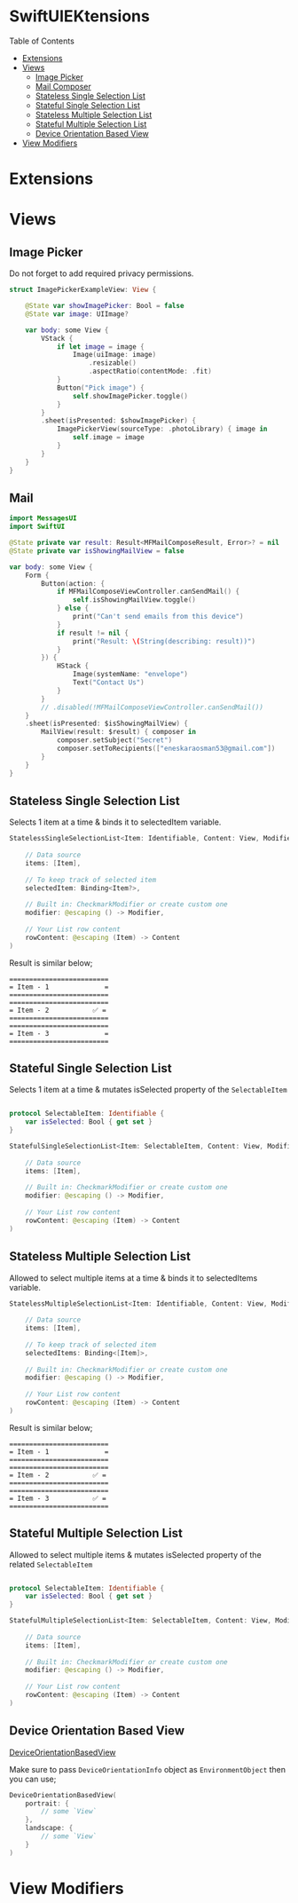# SwiftUIEKtensions

Table of Contents

* [Extensions](#extensions)
* [Views](#views)
    - [Image Picker](#image-picker)
    - [Mail Composer](#mail)
    - [Stateless Single Selection List](#stateless-single-selection-list)
    - [Stateful Single Selection List](#stateful-single-selection-list)
    - [Stateless Multiple Selection List](#stateless-multiple-selection-list)
    - [Stateful Multiple Selection List](#stateful-multiple-selection-list)
    - [Device Orientation Based View](#device-orientation-based-view)
* [View Modifiers](#view-modifiers)

# Extensions

# Views

## Image Picker

Do not forget to add required privacy permissions.

```swift
struct ImagePickerExampleView: View {

    @State var showImagePicker: Bool = false
    @State var image: UIImage?

    var body: some View {
        VStack {
            if let image = image {
                Image(uiImage: image)
                    .resizable()
                    .aspectRatio(contentMode: .fit)
            }
            Button("Pick image") {
                self.showImagePicker.toggle()
            }
        }
        .sheet(isPresented: $showImagePicker) {
            ImagePickerView(sourceType: .photoLibrary) { image in
                self.image = image
            }
        }
    }
}
```

## Mail

```swift
import MessagesUI
import SwiftUI

@State private var result: Result<MFMailComposeResult, Error>? = nil
@State private var isShowingMailView = false

var body: some View {
    Form {
        Button(action: {
            if MFMailComposeViewController.canSendMail() {
                self.isShowingMailView.toggle()
            } else {
                print("Can't send emails from this device")
            }
            if result != nil {
                print("Result: \(String(describing: result))")
            }
        }) {
            HStack {
                Image(systemName: "envelope")
                Text("Contact Us")
            }
        }
        // .disabled(!MFMailComposeViewController.canSendMail())
    }
    .sheet(isPresented: $isShowingMailView) {
        MailView(result: $result) { composer in
            composer.setSubject("Secret")
            composer.setToRecipients(["eneskaraosman53@gmail.com"])
        }
    }
}
```

## Stateless Single Selection List

Selects 1 item at a time & binds it to selectedItem variable.
```swift
StatelessSingleSelectionList<Item: Identifiable, Content: View, Modifier: ViewModifier>(
    
    // Data source
    items: [Item],
    
    // To keep track of selected item
    selectedItem: Binding<Item?>,
    
    // Built in: CheckmarkModifier or create custom one
    modifier: @escaping () -> Modifier,
    
    // Your List row content
    rowContent: @escaping (Item) -> Content
)
```

Result is similar below;
```
=========================
= Item - 1              =
=========================
=========================
= Item - 2           ✅ =
=========================
=========================
= Item - 3              =
=========================
```

## Stateful Single Selection List

Selects 1 item at a time & mutates isSelected property of the  `SelectableItem`
```swift

protocol SelectableItem: Identifiable { 
    var isSelected: Bool { get set }
}

StatefulSingleSelectionList<Item: SelectableItem, Content: View, Modifier: ViewModifier>(
    
    // Data source
    items: [Item],
    
    // Built in: CheckmarkModifier or create custom one
    modifier: @escaping () -> Modifier,
    
    // Your List row content
    rowContent: @escaping (Item) -> Content
)
```

## Stateless Multiple Selection List

Allowed to select multiple items at a time & binds it to selectedItems variable.
```swift
StatelessMultipleSelectionList<Item: Identifiable, Content: View, Modifier: ViewModifier>(
    
    // Data source
    items: [Item],
    
    // To keep track of selected item
    selectedItems: Binding<[Item]>,
    
    // Built in: CheckmarkModifier or create custom one
    modifier: @escaping () -> Modifier,
    
    // Your List row content
    rowContent: @escaping (Item) -> Content
)
```

Result is similar below;
```
=========================
= Item - 1              =
=========================
=========================
= Item - 2           ✅ =
=========================
=========================
= Item - 3           ✅ =
=========================
```

## Stateful Multiple Selection List

Allowed to select multiple items & mutates isSelected property of the related  `SelectableItem`
```swift

protocol SelectableItem: Identifiable { 
    var isSelected: Bool { get set }
}

StatefulMultipleSelectionList<Item: SelectableItem, Content: View, Modifier: ViewModifier>(
    
    // Data source
    items: [Item],
    
    // Built in: CheckmarkModifier or create custom one
    modifier: @escaping () -> Modifier,
    
    // Your List row content
    rowContent: @escaping (Item) -> Content
)
```

## Device Orientation Based View

[DeviceOrientationBasedView](https://github.com/EnesKaraosman/SwiftUIEKtensions/blob/master/Sources/SwiftUIEKtensions/Views/DeviceOrientationBasedView.swift)

Make sure to pass `DeviceOrientationInfo` object as `EnvironmentObject` then you can use; <br>
```swift
DeviceOrientationBasedView(
    portrait: {
        // some `View`
    },
    landscape: {
        // some `View`
    }
)
```

# View Modifiers
